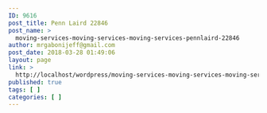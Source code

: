 ```yaml
---
ID: 9616
post_title: Penn Laird 22846
post_name: >
  moving-services-moving-services-moving-services-pennlaird-22846
author: mrgabonijeff@gmail.com
post_date: 2018-03-28 01:49:06
layout: page
link: >
  http://localhost/wordpress/moving-services-moving-services-moving-services-pennlaird-22846/
published: true
tags: [ ]
categories: [ ]
---
```

